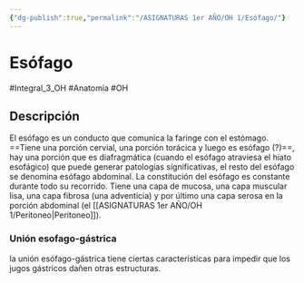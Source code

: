 ```yaml
---
{"dg-publish":true,"permalink":"/ASIGNATURAS 1er AÑO/OH 1/Esófago/"}
---
```


# Esófago
#Integral_3_OH #Anatomía #OH 
## Descripción
El esófago es un conducto que comunica la faringe con el estómago. ==Tiene una porción cervial, una porción torácica y luego es esófago (?)==, hay una porción que es diafragmática (cuando el esófago atraviesa el hiato esofágico) que puede generar patologías sígnificativas, el resto del esófago se denomina esófago abdominal. 
La constitución del esófago es constante durante todo su recorrido. Tiene una capa de mucosa, una capa muscular lisa, una capa fibrosa (una adventicia) y por último una capa serosa en la porción abdominal (el [[ASIGNATURAS 1er AÑO/OH 1/Peritoneo\|Peritoneo]]).
### Unión esofago-gástrica
la unión esófago-gástrica tiene ciertas características para impedir que los jugos gástricos dañen otras estructuras.